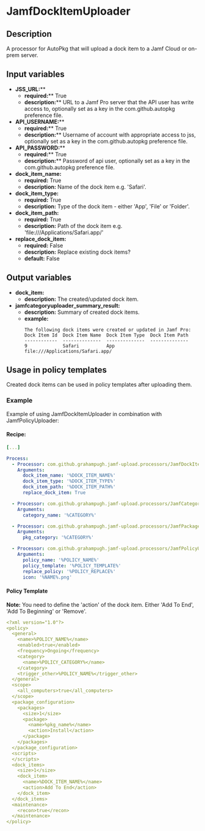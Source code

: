 # JamfDockItemUploader

## Description

A processor for AutoPkg that will upload a dock item to a Jamf Cloud or on-prem server.

## Input variables

- **JSS_URL:****
  - **required:**** True
  - **description:**** URL to a Jamf Pro server that the API user has write access to, optionally set as a key in the com.github.autopkg preference file.
- **API_USERNAME:****
  - **required:**** True
  - **description:**** Username of account with appropriate access to jss, optionally set as a key in the com.github.autopkg preference file.
- **API_PASSWORD:****
  - **required:**** True
  - **description:**** Password of api user, optionally set as a key in the com.github.autopkg preference file.
- **dock_item_name:**
  - **required:** True
  - **description:** Name of the dock item e.g. 'Safari'.
- **dock_item_type:**
  - **required:** True
  - **description:** Type of the dock item - either 'App', 'File' or 'Folder'.
- **dock_item_path:**
  - **required:** True
  - **description:** Path of the dock item e.g. 'file:///Applications/Safari.app/'
- **replace_dock_item:**
  - **required:** False
  - **description:** Replace existing dock items?
  - **default:** False

## Output variables

- **dock_item:**
  - **description:** The created/updated dock item.
- **jamfcategoryuploader_summary_result:**
  - **description:** Summary of created dock items.
  - **example:**
    ```
    The following dock items were created or updated in Jamf Pro:
    Dock Item Id  Dock Item Name  Dock Item Type  Dock Item Path
    ------------  --------------  --------------  --------------
    9             Safari          App             file:///Applications/Safari.app/
    ```

## Usage in policy templates

Created dock items can be used in policy templates after uploading them.

### Example

Example of using JamfDockItemUploader in combination with JamfPolicyUploader:

#### Recipe:
```yaml
[...]

Process:
  - Processor: com.github.grahampugh.jamf-upload.processors/JamfDockItemUploader
    Arguments:
      dock_item_name: '%DOCK_ITEM_NAME%'
      dock_item_type: '%DOCK_ITEM_TYPE%'
      dock_item_path: '%DOCK_ITEM_PATH%'
      replace_dock_item: True

  - Processor: com.github.grahampugh.jamf-upload.processors/JamfCategoryUploader
    Arguments:
      category_name: '%CATEGORY%'

  - Processor: com.github.grahampugh.jamf-upload.processors/JamfPackageUploader
    Arguments:
      pkg_category: '%CATEGORY%'

  - Processor: com.github.grahampugh.jamf-upload.processors/JamfPolicyUploader
    Arguments:
      policy_name: '%POLICY_NAME%'
      policy_template: '%POLICY_TEMPLATE%'
      replace_policy: '%POLICY_REPLACE%'
      icon: '%NAME%.png'
```

#### Policy Template

**Note:** You need to define the 'action' of the dock item. Either 'Add To End', 'Add To Beginning' or 'Remove'.

```yaml
<?xml version="1.0"?>
<policy>
  <general>
    <name>%POLICY_NAME%</name>
    <enabled>true</enabled>
    <frequency>Ongoing</frequency>
    <category>
      <name>%POLICY_CATEGORY%</name>
    </category>
    <trigger_other>%POLICY_NAME%</trigger_other>
  </general>
  <scope>
    <all_computers>true</all_computers>
  </scope>
  <package_configuration>
    <packages>
      <size>1</size>
      <package>
        <name>%pkg_name%</name>
        <action>Install</action>
      </package>
    </packages>
  </package_configuration>
  <scripts>
  </scripts>
  <dock_items>
    <size>1</size>
    <dock_item>
      <name>%DOCK_ITEM_NAME%</name>
      <action>Add To End</action>
    </dock_item>
  </dock_items>
  <maintenance>
    <recon>true</recon>
  </maintenance>
</policy>
```
